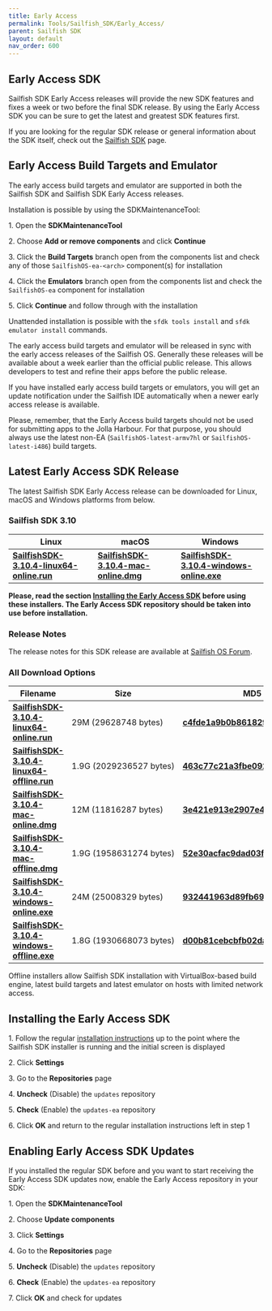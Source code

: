 ```yaml
---
title: Early Access
permalink: Tools/Sailfish_SDK/Early_Access/
parent: Sailfish SDK
layout: default
nav_order: 600
---
```


## Early Access SDK

Sailfish SDK Early Access releases will provide the new SDK features and fixes a week or two before the final SDK release. By using the Early Access SDK you can be sure to get the latest and greatest SDK features first.

If you are looking for the regular SDK release or general information about the SDK itself, check out the [Sailfish SDK](/Tools/Sailfish_SDK) page.

## Early Access Build Targets and Emulator

The early access build targets and emulator are supported in both the Sailfish SDK and Sailfish SDK Early Access releases.

Installation is possible by using the SDKMaintenanceTool:

1\. Open the **SDKMaintenanceTool**

2\. Choose **Add or remove components** and click **Continue**

3\. Click the **Build Targets** branch open from the components list and check any of those `SailfishOS-ea-<arch>` component(s) for installation

4\. Click the **Emulators** branch open from the components list and check the `SailfishOS-ea` component for installation

5\. Click **Continue** and follow through with the installation

Unattended installation is possible with the `sfdk tools install` and `sfdk emulator install` commands.

The early access build targets and emulator will be released in sync with the early access releases of the Sailfish OS. Generally these releases will be available about a week earlier than the official public release. This allows developers to test and refine their apps before the public release.

If you have installed early access build targets or emulators, you will get an update notification under the Sailfish IDE automatically when a newer early access release is available.

Please, remember, that the Early Access build targets should not be used for submitting apps to the Jolla Harbour. For that purpose, you should always use the latest non-EA (`SailfishOS-latest-armv7hl` or `SailfishOS-latest-i486`) build targets.

## Latest Early Access SDK Release

The latest Sailfish SDK Early Access release can be downloaded for Linux, macOS and Windows platforms from below.

### **Sailfish SDK 3.10**

| Linux                                                                                                                                 | macOS                                                                                                                         | Windows                                                                                                                               |
| ------------------------------------------------------------------------------------------------------------------------------------- | ----------------------------------------------------------------------------------------------------------------------------- | ------------------------------------------------------------------------------------------------------------------------------------- |
| [**SailfishSDK-3.10.4-linux64-online.run**](https://releases.sailfishos.org/sdk/installers/3.10.4/SailfishSDK-3.10.4-linux64-online.run) | [**SailfishSDK-3.10.4-mac-online.dmg**](https://releases.sailfishos.org/sdk/installers/3.10.4/SailfishSDK-3.10.4-mac-online.dmg) | [**SailfishSDK-3.10.4-windows-online.exe**](https://releases.sailfishos.org/sdk/installers/3.10.4/SailfishSDK-3.10.4-windows-online.exe) |

**Please, read the section [Installing the Early Access SDK](/Tools/Sailfish_SDK/Early_Access#installing-the-early-access-sdk) before using these installers. The Early Access SDK repository should be taken into use before installation.**

### Release Notes

The release notes for this SDK release are available at [Sailfish OS Forum](https://forum.sailfishos.org/t/14301).

### All Download Options

| Filename                                                                                                                                   | Size                    | MD5 Hash                                                                                                                                 |
| ------------------------------------------------------------------------------------------------------------------------------------------ | ----------------------- | ---------------------------------------------------------------------------------------------------------------------------------------- |
| [**SailfishSDK-3.10.4-linux64-online.run**](https://releases.sailfishos.org/sdk/installers/3.10.4/SailfishSDK-3.10.4-linux64-online.run)   | 29M (29628748 bytes)    | [**c4fde1a9b0b861829336df05f4ec8d13**](https://releases.sailfishos.org/sdk/installers/3.10.4/SailfishSDK-3.10.4-linux64-online.run.md5)  |
| [**SailfishSDK-3.10.4-linux64-offline.run**](https://releases.sailfishos.org/sdk/installers/3.10.4/SailfishSDK-3.10.4-linux64-offline.run) | 1.9G (2029236527 bytes) | [**463c77c21a3fbe0923608e6ad916cc33**](https://releases.sailfishos.org/sdk/installers/3.10.4/SailfishSDK-3.10.4-linux64-offline.run.md5) |
| [**SailfishSDK-3.10.4-mac-online.dmg**](https://releases.sailfishos.org/sdk/installers/3.10.4/SailfishSDK-3.10.4-mac-online.dmg)           | 12M (11816287 bytes)    | [**3e421e913e2907e47a3e7ff5882327a6**](https://releases.sailfishos.org/sdk/installers/3.10.4/SailfishSDK-3.10.4-mac-online.dmg.md5)      |
| [**SailfishSDK-3.10.4-mac-offline.dmg**](https://releases.sailfishos.org/sdk/installers/3.10.4/SailfishSDK-3.10.4-mac-offline.dmg)         | 1.9G (1958631274 bytes) | [**52e30acfac9dad03fe4e860b21d2e3dd**](https://releases.sailfishos.org/sdk/installers/3.10.4/SailfishSDK-3.10.4-mac-offline.dmg.md5)     |
| [**SailfishSDK-3.10.4-windows-online.exe**](https://releases.sailfishos.org/sdk/installers/3.10.4/SailfishSDK-3.10.4-windows-online.exe)   | 24M (25008329 bytes)    | [**932441963d89fb69dd37b5fdab314b04**](https://releases.sailfishos.org/sdk/installers/3.10.4/SailfishSDK-3.10.4-windows-online.exe.md5)  |
| [**SailfishSDK-3.10.4-windows-offline.exe**](https://releases.sailfishos.org/sdk/installers/3.10.4/SailfishSDK-3.10.4-windows-offline.exe) | 1.8G (1930668073 bytes) | [**d00b81cebcbfb02da5821cd829c15f77**](https://releases.sailfishos.org/sdk/installers/3.10.4/SailfishSDK-3.10.4-windows-offline.exe.md5) |

Offline installers allow Sailfish SDK installation with VirtualBox-based build engine, latest build targets and latest emulator on hosts with limited network access.

## Installing the Early Access SDK

1\. Follow the regular [installation instructions](/Tools/Sailfish_SDK/Installation) up to the point where the Sailfish SDK installer is running and the initial screen is displayed

2\. Click **Settings**

3\. Go to the **Repositories** page

4\. **Uncheck** (Disable) the `updates` repository

5\. **Check** (Enable) the `updates-ea` repository

6\. Click **OK** and return to the regular installation instructions left in step 1

## Enabling Early Access SDK Updates

If you installed the regular SDK before and you want to start receiving the Early Access SDK updates now, enable the Early Access repository in your SDK:

1\. Open the **SDKMaintenanceTool**

2\. Choose **Update components**

3\. Click **Settings**

4\. Go to the **Repositories** page

5\. **Uncheck** (Disable) the `updates` repository

6\. **Check** (Enable) the `updates-ea` repository

7\. Click **OK** and check for updates
